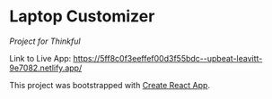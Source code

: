 # Laptop Customizer
_Project for Thinkful_

Link to Live App: https://5ff8c0f3eeffef00d3f55bdc--upbeat-leavitt-9e7082.netlify.app/

This project was bootstrapped with [Create React App](https://github.com/facebook/create-react-app).

